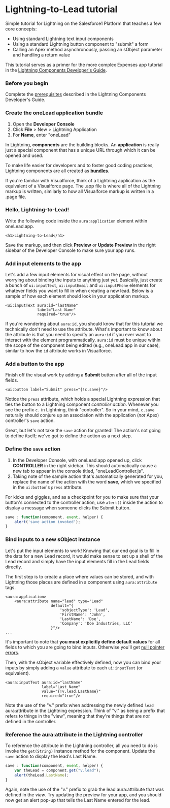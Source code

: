 Lightning-to-Lead tutorial
==========================

Simple tutorial for Lightning on the Salesforce1 Platform that teaches a few core concepts:

* Using standard Lightning text input components
* Using a standard Lightning button component to "submit" a form
* Calling an Apex method asynchronously, passing an sObject parameter and handling a return value

This tutorial serves as a primer for the more complex Expenses app tutorial in the [Lightning Components Developer's Guide](https://developer.salesforce.com/docs/atlas.en-us.lightning.meta/lightning/qs_intro.htm).

### Before you begin

Complete the [prerequisites](https://developer.salesforce.com/docs/atlas.en-us.lightning.meta/lightning/qs_aotp_prereq.htm) described in the Lightning Components Developer's Guide.

### Create the oneLead application bundle

1. Open the **Developer Console**
2. Click **File** > New > Lightning Application
3. For **Name**, enter "oneLead"

In Lightning, **components** are the building blocks. An **application** is really just a special component that has a unique URL through which it can be opened and used.

To make life easier for developers and to foster good coding practices, Lightning components are all created as **[bundles](https://developer.salesforce.com/docs/atlas.en-us.lightning.meta/lightning/components_bundle.htm)**.

If you're familiar with Visualforce, think of a Lightning application as the equivalent of a Visualforce page. The .app file is where all of the Lightning markup is written, similarly to how all Visualforce markup is written in a .page file.

### Hello, Lightning-to-Lead!

Write the following code inside the `aura:application` element within oneLead.app.

```aura
<h1>Lightning-to-Lead</h1>
```

Save the markup, and then click **Preview** or **Update Preview** in the right sidebar of the Developer Console to make sure your app runs.

### Add input elements to the app

Let's add a few input elements for visual effect on the page, without worrying about binding the inputs to anything just yet. Basically, just create a bunch of `ui:inputText`, `ui:inputEmail` and `ui:inputPhone` elements for whatever fields you want to fill in when creating a new lead. Below is a sample of how each element should look in your application markup.

```aura
<ui:inputText aura:id="lastName"
              label="Last Name"
              required="true"/>
```

If you're wondering about `aura:id`, you should know that for this tutorial we technically don't need to use the attribute. What's important to know about the attribute is that you need to specify an `aura:id` if you ever want to interact with the element programmatically. `aura:id` must be unique within the scope of the component being edited (e.g., oneLead.app in our case), similar to how the `id` attribute works in Visualforce.

### Add a button to the app

Finish off the visual work by adding a **Submit** button after all of the input fields.

```aura
<ui:button label="Submit" press="{!c.save}"/>
```

Notice the `press` attribute, which holds a special Lightning expression that ties the button to a Lightning component _controller action_. Whenever you see the prefix `c.` in Lightning, think "controller". So in your mind, `c.save` naturally should conjure up an association with the application (_not_ Apex) controller's `save` action.

Great, but let's not take the `save` action for granted! The action's not going to define itself; we've got to define the action as a next step.

### Define the `save` action

1. In the Developer Console, with oneLead.app opened up, click **CONTROLLER** in the right sidebar. This should automatically cause a new tab to appear in the console titled, "oneLeadController.js".
2. Taking note of the sample action that's automatically generated for you, replace the name of the action with the word **save**, which we specified in the `ui:button`'s `press` attribute.

For kicks and giggles, and as a checkpoint for you to make sure that your button's connected to the controller action, use `alert()` inside the action to display a message when someone clicks the Submit button.

```javascript
save : function(component, event, helper) {
    alert('save action invoked');
}
```

### Bind inputs to a new sObject instance

Let's put the input elements to work! Knowing that our end goal is to fill in the data for a new Lead record, it would make sense to set up a shell of the Lead record and simply have the input elements fill in the Lead fields directly.

The first step is to create a place where values can be stored, and with Lightning those places are defined in a component using `aura:attribute` tags.

```aura
<aura:application>
    <aura:attribute name="lead" type="Lead"
                    default="{
                        'sobjectType': 'Lead',
                        'FirstName': 'John',
                        'LastName': 'Doe',
                        'Company': 'Doe Industries, LLC'
                    }"/>
...
```

It's important to note that **you must explicitly define default values** for all fields to which you are going to bind inputs. Otherwise you'll get [null pointer errors](http://salesforce.stackexchange.com/questions/54821/elegant-initialization-of-lightning-auraattribute).

Then, with the sObject variable effectively defined, now you can bind your inputs by simply adding a `value` attribute to each `ui:inputText` (or equivalent).

```aura
<aura:inputText aura:id="lastName"
                label="Last Name"
                value="{!v.lead.LastName}"
                required="true"/>
```

Note the use of the "v." prefix when addressing the newly defined `lead` aura:attribute in the Lightning expression. Think of "v." as being a prefix that refers to things in the "view", meaning that they're things that are _not_ defined in the controller.

### Reference the aura:attribute in the Lightning controller

To reference the attribute in the Lightning controller, all you need to do is invoke the `get(String)` instance method for the component. Update the `save` action to display the lead's Last Name.

```javascript
save : function(component, event, helper) {
    var theLead = component.get("v.lead");
    alert(theLead.LastName);
}
```

Again, note the use of the "v." prefix to grab the lead aura:attribute that was defined in the _view_. Try updating the preview for your app, and you should now get an alert pop-up that tells the Last Name entered for the lead.